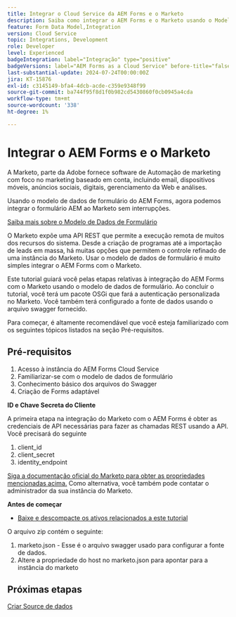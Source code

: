 ```yaml
---
title: Integrar o Cloud Service da AEM Forms e o Marketo
description: Saiba como integrar o AEM Forms e o Marketo usando o Modelo de dados de formulário do AEM Forms.
feature: Form Data Model,Integration
version: Cloud Service
topic: Integrations, Development
role: Developer
level: Experienced
badgeIntegration: label="Integração" type="positive"
badgeVersions: label="AEM Forms as a Cloud Service" before-title="false"
last-substantial-update: 2024-07-24T00:00:00Z
jira: KT-15876
exl-id: c3145149-bfa4-4dcb-acde-c359e9348f99
source-git-commit: ba744f95f8d1f0b982cd5430860f0cb0945a4cda
workflow-type: tm+mt
source-wordcount: '338'
ht-degree: 1%

---
```


# Integrar o AEM Forms e o Marketo

A Marketo, parte da Adobe fornece software de Automação de marketing com foco no marketing baseado em conta, incluindo email, dispositivos móveis, anúncios sociais, digitais, gerenciamento da Web e análises.

Usando o modelo de dados de formulário do AEM Forms, agora podemos integrar o formulário AEM ao Marketo sem interrupções.

[Saiba mais sobre o Modelo de Dados de Formulário](https://helpx.adobe.com/experience-manager/6-5/forms/using/data-integration.html)

O Marketo expõe uma API REST que permite a execução remota de muitos dos recursos do sistema. Desde a criação de programas até a importação de leads em massa, há muitas opções que permitem o controle refinado de uma instância do Marketo. Usar o modelo de dados de formulário é muito simples integrar o AEM Forms com o Marketo.

Este tutorial guiará você pelas etapas relativas à integração do AEM Forms com o Marketo usando o modelo de dados de formulário. Ao concluir o tutorial, você terá um pacote OSGi que fará a autenticação personalizada no Marketo. Você também terá configurado a fonte de dados usando o arquivo swagger fornecido.

Para começar, é altamente recomendável que você esteja familiarizado com os seguintes tópicos listados na seção Pré-requisitos.

## Pré-requisitos

1. Acesso à instância do AEM Forms Cloud Service
1. Familiarizar-se com o modelo de dados de formulário
1. Conhecimento básico dos arquivos do Swagger
1. Criação de Forms adaptável

**ID e Chave Secreta do Cliente**

A primeira etapa na integração do Marketo com o AEM Forms é obter as credenciais de API necessárias para fazer as chamadas REST usando a API. Você precisará do seguinte

1. client_id
1. client_secret
1. identity_endpoint

[Siga a documentação oficial do Marketo para obter as propriedades mencionadas acima.](https://developers.marketo.com/rest-api/) Como alternativa, você também pode contatar o administrador da sua instância do Marketo.

**Antes de começar**

* [Baixe e descompacte os ativos relacionados a este tutorial](assets/marketo.zip)

O arquivo zip contém o seguinte:

1. marketo.json - Esse é o arquivo swagger usado para configurar a fonte de dados.
1. Altere a propriedade do host no marketo.json para apontar para a instância do marketo

## Próximas etapas

[Criar Source de dados](./part2.md)
